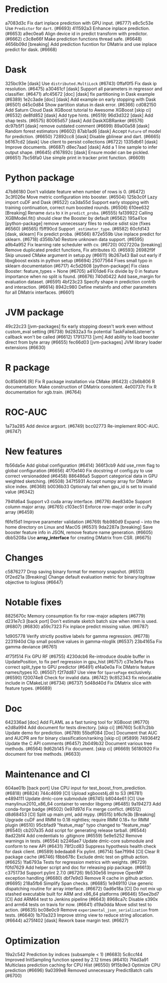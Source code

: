 # Prediction
a7083d3c Fix dart inplace prediction with GPU input. (#6777)
e8c5c53e Use `Predictor` for `dart`. (#6693)
411592a3 Enhance inplace prediction. (#6653)
a9ec0ea6 Align device id in predict transform with predictor. (#6662)
c3c8e66f Make prediction functions thread safe. (#6648)
4656b09d [breaking] Add prediction fucntion for DMatrix and use inplace predict for dask. (#6668)


# Dask
325bc93e [dask] Use `distributed.MultiLock` (#6743)
0ffaf0f5 Fix dask ip resolution. (#6475)
a30461cf [dask] Support all parameters in regressor and classifier. (#6471)
afc45672 [doc] [dask] fix partitioning in Dask example (#6389)
1e2c3ade [doc] [dask] Add example on early stopping with Dask (#6501)
d45c0d84 Show partition status in dask error. (#6366)
cd082150 Add Saturn Cloud Dask XGBoost tutorial to Awesome XGBoost [skip ci] (#6532)
de8fd852 [dask] Add type hints. (#6519)
96d3d322 [dask] Add shap tests. (#6575)
80065d57 [dask] Add DaskXGBRanker (#6576)
dc97b5f1 [dask] remove outdated comment (#6699)
89a00a58 [dask] Random forest estimators (#6602)
87ab1ad6 [dask] Accept `Future` of model for prediction. (#6650)
72892cc8 [dask] Disable gblinear and dart. (#6665)
b6167cd2 [dask] Use client to persist collections (#6722)
1335db61 [dask] Improve documents. (#6687)
d8ec7aad [dask] Add a 1 line sample to infer output shape. (#6645)
d167892c [dask] Ensure model can be pickled. (#6651)
7bc56fa0 Use simple print in tracker print function. (#6609)


# Python package
47b86180 Don't validate feature when number of rows is 0. (#6472)
3c3f026e Move metric configuration into booster. (#6504) <!-- FIX -->
125b3c0f Lazy import cuDF and Dask (#6522)
ca3da55d Support early stopping with training continuation, correct num boosted rounds. (#6506)
610ee632 [Breaking] Rename `data` to `X` in `predict_proba`. (#6555)
fa139922 Calling XGBModel.fit() should clear the Booster by default (#6562)
195a41ce [python-package] remove unnecessary files to reduce sdist size (fixes #6560) (#6565)
f5ff90cd Support `_estimator_type`. (#6582)
60cfd143 [dask, sklearn] Fix predict proba. (#6566) <!-- FIX -->
872e559b Use inplace predict for sklearn. (#6718)
d356b7a0 Restore unknown data support. (#6595)
a9b4a952 Fix learning rate scheduler with cv. (#6720)
0027220a [breaking] Remove duplicated predict functions, Fix attributes IO. (#6593) <!-- FIX -->
26982f9f Skip unused CMake argument in setup.py (#6611)
9b267a43 Bail out early if libxgboost exists in python setup (#6694)
25077564 Fixes small typo in sklearn documentation (#6717)
4c5d2608 [python-package] Fix class Booster: feature_types = None (#6705)
a4101de6 Fix divide by 0 in feature importance when no split is found. (#6676) <!-- FIX -->
740d0422 Add base_margin for evaluation dataset. (#6591)
4bf23c23 Specify shape in prediction contrib and interaction. (#6614)
8942c980 Define metainfo and other parameters for all DMatrix interfaces. (#6601)


# JVM package
49c22c23 [jvm-packages] fix early stopping doesn't work even without custom_eval setting (#6738)
9d2832a3 fix potential TaskFailedListener's callback won't be called (#6612)
17913713 [jvm] Add ability to load booster direct from byte array (#6655)
fec66d03 [jvm-packages] JVM library loader extensions (#6630)

# R package
0c85b906 [R] Fix R package installation via CMake (#6423)
c2b6b806 R documentation: Make construction of DMatrix consistent.
4e00737c Fix R documentation for xgb.train. (#6764)

# ROC-AUC
1a73a285 Add device argsort. (#6749)
bcc02773 Re-implement ROC-AUC. (#6747)

# New features
fb56da5e Add global configuration (#6414)
366f3cb9 Add use_rmm flag to global configuration (#6656)
4f70e140 Fix docstring of config.py to use correct versionadded (#6458)
886486a5 Support categorical data in GPU weighted sketching. (#6508)
347f5931 Accept numpy array for DMatrix slice index. (#6368)
b0036b33 Optionaly fail when gpu_id is set to invalid value (#6342)

794fd6a4 Support v3 cuda array interface. (#6776)
4ee8340e Support column major array. (#6765)
c103ec51 Enforce row-major order in cuPy array (#6459)

f6fe15d1 Improve parameter validation (#6769)
fbb980d9 Expand `~` into the home directory on Linux and MacOS (#6531) <!-- Python and R -->
9da2287a [breaking] Save booster feature info in JSON, remove feature name generation. (#6605)
dbb5208a Use __array_interface__ for creating DMatrix from CSR. (#6675)

# Changes
c5876277 Drop saving binary format for memory snapshot. (#6513)
0f2ed21a [Breaking] Change default evaluation metric for binary:logitraw objective to logloss (#6647)


# Notable fixes
8825670c Memory consumption fix for row-major adapters (#6779)
d231e7c3 [back port] Don't estimate sketch batch size when rmm is used. (#6807) (#6830)
a59c7323 Fix inplace predict missing value. (#6787)

1d905778 Verify strictly positive labels for gamma regression. (#6778)
2231940d Clip small positive values in gamma-nloglik (#6537)
23b4165a Fix gamma deviance (#6761)

4f75f514 Fix GPU RF (#6755)
4230dcb6 Re-introduce double buffer in UpdatePosition, to fix perf regression in gpu_hist (#6757)
c31e3efa Pass correct split_type to GPU predictor (#6491)
ef4a0e0a Fix DMatrix feature names/types IO. (#6507)
f2f7dd87 Use view for `SparsePage` exclusively. (#6590)
f20074e8 Check for invalid data. (#6742)
9c852343 fix relocatable include in CMakeList (#6734) (#6737)
5d48d40d Fix DMatrix slice with feature types. (#6689)

# Doc
642336ad [doc] Add FLAML as a fast tuning tool for XGBoost  (#6770)
e2d8a994 Add document for tests directory. [skip ci] (#6760)
5c87c2bb Update demo for prediction. (#6789)
55bdf084 [Doc] Document that AUC and AUCPR are for binary classification/ranking [skip ci] (#5899) <!-- merge with roc -->
749364f2 Update the C API comments (#6457)
2b049b32 Document various tree methods. (#6564)
9d62b145 Fix document. [skip ci] (#6669)
56180920 Fix document for tree methods. (#6633)


# Maintenance and CI
604ae01b [back port] Use CPU input for test_boost_from_prediction. (#6818) (#6824)
744c4699 [CI] Upload xgboost4j.dll to S3 (#6781)
e4894111 Update dmlc-core submodule (#6745)
b8044e61 [CI] Use manylinux2010_x86_64 container to vendor libgomp (#6485)
9a194273 Add conda-forge badge (#6502)
0e97d97d Fix merge conflict. (#6512)
d8d68453 [CI] Split up main.yml, add mypy. (#6515)
bf6cfe3b [Breaking] Upgrade cuDF and RMM to 0.18 nightlies; require RMM 0.18+ for RMM plugin (#6510)
95cbfad9 "featue_map" typo changed to  "feature_map" (#6540)
cb207a35 Add script for generating release tarball. (#6544)
8ad22bf4 Add credentials to .gitignore (#6559)
5e9e5252 Remove warnings in tests. (#6554)
b2246ae7 Update dmlc-core submodule and conform to new API (#6431)
78f2cd83 Suppress hypothesis health check for dask client. (#6589)
bdedaab8 Fix pylint. (#6714)
5ae7f994 [CI] Clear R package cache (#6746)
f8bb678c Exclude dmlc test on github action. (#6625)
1fa6793a Tests for regression metrics with weights. (#6729)
f0fd7629 Add helper script and doc for releasing pip package. (#6613)
c375173d Support pylint 2.7.0 (#6726)
9b530e56 Improve OpenMP exception handling (#6680)
dbf7e9d3 Remove R cache in github action. (#6695)
218a5fb6 Simplify Span checks. (#6685)
1e949110 Use generic dispatching routine for array interface. (#6672)
0ad6e18a [CI] Do not mix up stashed executable built for ARM and x86_64 platforms (#6646)
55ee2bd7 [CI] Add ARM64 test to Jenkins pipeline (#6643)
8968ca7c Disable s390x and arm64 tests on travis for now. (#6641)
d19a0dda Move sdist test to action. (#6635)
bc08e0c9 Remove `experimental_json_serialization` from tests. (#6640)
1b70a323 Improve string view to reduce string allocation. (#6644)
a275f402 [dask] Rework base margin test. (#6627)


# Optimization
19a2c542 Prediction by indices (subsample < 1) (#6683)
5c8ccf44 Improved InitSampling function speed by 2.12 times (#6410)
7f4d3a91 Multiclass prediction caching for CPU Hist (#6550)
9f15b9e3 Optimize CPU prediction (#6696)
9a0399e8 Removed unnecessary PredictBatch calls  (#6700)
